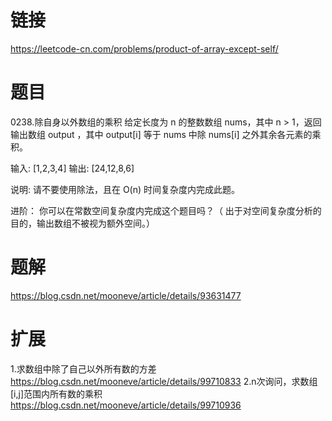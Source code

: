 ﻿# 链接
https://leetcode-cn.com/problems/product-of-array-except-self/

# 题目
0238.除自身以外数组的乘积
给定长度为 n 的整数数组 nums，其中 n > 1，返回输出数组 output ，其中 output[i] 等于 nums 中除 nums[i] 之外其余各元素的乘积。

输入: [1,2,3,4]
输出: [24,12,8,6]

说明: 请不要使用除法，且在 O(n) 时间复杂度内完成此题。

进阶：
你可以在常数空间复杂度内完成这个题目吗？（ 出于对空间复杂度分析的目的，输出数组不被视为额外空间。）

# 题解
https://blog.csdn.net/mooneve/article/details/93631477

# 扩展
1.求数组中除了自己以外所有数的方差  https://blog.csdn.net/mooneve/article/details/99710833
2.n次询问，求数组[i,j]范围内所有数的乘积  https://blog.csdn.net/mooneve/article/details/99710936